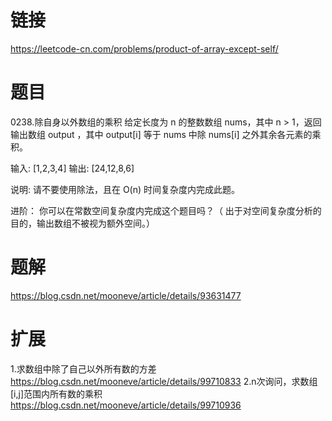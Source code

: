 ﻿# 链接
https://leetcode-cn.com/problems/product-of-array-except-self/

# 题目
0238.除自身以外数组的乘积
给定长度为 n 的整数数组 nums，其中 n > 1，返回输出数组 output ，其中 output[i] 等于 nums 中除 nums[i] 之外其余各元素的乘积。

输入: [1,2,3,4]
输出: [24,12,8,6]

说明: 请不要使用除法，且在 O(n) 时间复杂度内完成此题。

进阶：
你可以在常数空间复杂度内完成这个题目吗？（ 出于对空间复杂度分析的目的，输出数组不被视为额外空间。）

# 题解
https://blog.csdn.net/mooneve/article/details/93631477

# 扩展
1.求数组中除了自己以外所有数的方差  https://blog.csdn.net/mooneve/article/details/99710833
2.n次询问，求数组[i,j]范围内所有数的乘积  https://blog.csdn.net/mooneve/article/details/99710936